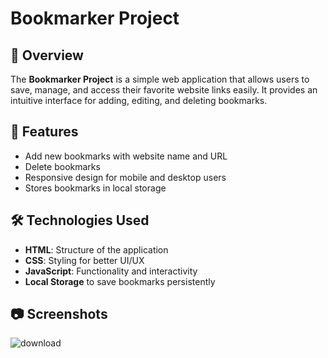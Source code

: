 # Bookmarker Project

## 📌 Overview
The **Bookmarker Project** is a simple web application that allows users to save, manage, and access their favorite website links easily. It provides an intuitive interface for adding, editing, and deleting bookmarks.

## 🚀 Features
- Add new bookmarks with website name and URL
- Delete bookmarks
- Responsive design for mobile and desktop users
- Stores bookmarks in local storage

## 🛠️ Technologies Used
- **HTML**: Structure of the application
- **CSS**: Styling for better UI/UX
- **JavaScript**: Functionality and interactivity
- **Local Storage** to save bookmarks persistently

## 📷 Screenshots
![download](https://github.com/user-attachments/assets/2e312c03-8027-4687-a89b-bd2623720c17)

